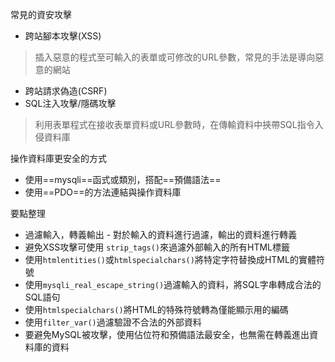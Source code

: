 常見的資安攻擊
* 跨站腳本攻擊(XSS)

>插入惡意的程式至可輸入的表單或可修改的URL參數，常見的手法是導向惡意的網站
* 跨站請求偽造(CSRF)
* SQL注入攻擊/隱碼攻擊

>利用表單程式在接收表單資料或URL參數時，在傳輸資料中挾帶SQL指令入侵資料庫

操作資料庫更安全的方式
* 使用==mysqli==函式或類別，搭配==預備語法==
* 使用==PDO==的方法連結與操作資料庫

要點整理
- 過濾輸入，轉義輸出 - 對於輸入的資料進行過濾，輸出的資料進行轉義
- 避免XSS攻擊可使用 `strip_tags()`來過濾外部輸入的所有HTML標籤
- 使用`htmlentities()`或`htmlspecialchars()`將特定字符替換成HTML的實體符號
- 使用`mysqli_real_escape_string()`過濾輸入的資料，將SQL字串轉成合法的SQL語句
- 使用`htmlspecialchars()`將HTML的特殊符號轉為僅能顯示用的編碼
- 使用`filter_var()`過濾驗證不合法的外部資料
- 要避免MySQL被攻擊，使用佔位符和預備語法最安全，也無需在轉義進出資料庫的資料